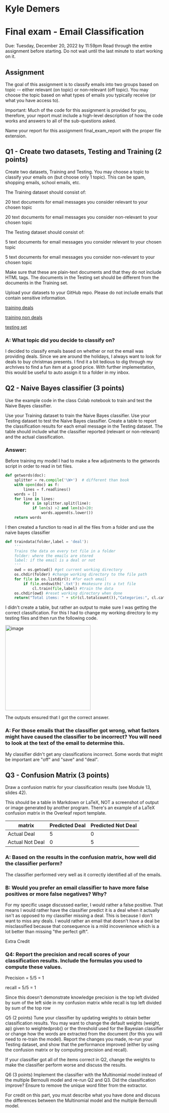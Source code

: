# Kyle Demers
# Final exam - Email Classification
Due: Tuesday, December 20, 2022 by 11:59pm Read through the entire assignment before starting. Do not wait until the last minute to start working on it.

## Assignment
The goal of this assignment is to classify emails into two groups based on topic -- either relevant (on topic) or non-relevant (off topic). You may choose the topic based on what types of emails you typically receive (or what you have access to).

Important: Much of the code for this assignment is provided for you, therefore, your report must include a high-level description of how the code works and answers to all of the sub-questions asked.

Name your report for this assignment final_exam_report with the proper file extension.

## Q1 - Create two datasets, Testing and Training (2 points)
Create two datasets, Training and Testing. You may choose a topic to classify your emails on (but choose only 1 topic). This can be spam, shopping emails, school emails, etc.

The Training dataset should consist of:

20 text documents for email messages you consider relevant to your chosen topic

20 text documents for email messages you consider non-relevant to your chosen topic

The Testing dataset should consist of:

5 text documents for email messages you consider relevant to your chosen topic

5 text documents for email messages you consider non-relevant to your chosen topic

Make sure that these are plain-text documents and that they do not include HTML tags. The documents in the Testing set should be different from the documents in the Training set.

Upload your datasets to your GitHub repo. Please do not include emails that contain sensitive information.

[training deals](https://github.com/Kyle-Demers08/Data440/tree/main/HW9/Deals)

[training non deals](https://github.com/Kyle-Demers08/Data440/tree/main/HW9/non_deals)

[testing set](https://github.com/Kyle-Demers08/Data440/tree/main/HW9/testingset)

### A: What topic did you decide to classify on?

I decided to classify emails based on whether or not the email was providing deals. Since we are around the holidays, I always want to look for deals to buy christmas presents. I find it a bit tedious to dig through my archrives to find a fun item at a good price. With further implementation, this would be useful to auto assign it to a folder in my inbox.

## Q2 - Naive Bayes classifier (3 points)
Use the example code in the class Colab notebook to train and test the Naive Bayes classifier.

Use your Training dataset to train the Naive Bayes classifier.
Use your Testing dataset to test the Naive Bayes classifier.
Create a table to report the classification results for each email message in the Testing dataset. The table should include what the classifier reported (relevant or non-relevant) and the actual classification.

### Answer:

Before training my model I had to make a few adjustments to the getwords script in order to read in txt files.

```python
def getwords(doc):
    splitter = re.compile('\W+')  # different than book
    with open(doc) as f:
        lines = f.readlines()
    words = []
    for line in lines: 
        for s in splitter.split(line):
            if len(s) >2 and len(s)<20:
                words.append(s.lower())
    return words
```

I then created a function to read in all the files from a folder and use the naive bayes classifier

```python
def traindata(folder,label = 'deal'):
    '''
    Trains the data on every txt file in a folder
    folder: where the emails are stored
    label: if the email is a deal or not
    '''
    owd = os.getcwd() #get current working directory
    os.chdir(folder) #change working directory to the file path
    for file in os.listdir(): #for each email
        if file.endswith('.txt'): #makesure its a txt file
            cl.train(file,label) #train the data
    os.chdir(owd) #reset working directory when done
    return("Total items: " + str(cl.totalcount()),"Categories:", cl.categories(),'number of ' + label + ' : ' + str(cl.catcount(label)))
```

I didn't create a table, but rather an output to make sure I was getting the correct classification. For this I had to change my working directory to my testing files and then run the following code.

<img width="271" alt="image" src="https://user-images.githubusercontent.com/112887807/208540794-65c25c14-e68e-4ef1-8fab-ea1fabc9fc27.png">

The outputs ensured that I got the correct answer. 

### A: For those emails that the classifier got wrong, what factors might have caused the classifier to be incorrect? You will need to look at the text of the email to determine this.

My classifier didn't get any classifications incorrect. Some words that might be important are "off" and "save" and "deal".

## Q3 - Confusion Matrix (3 points)
Draw a confusion matrix for your classification results (see Module 13, slides 42).

This should be a table in Markdown or LaTeX, NOT a screenshot of output or image generated by another program. There's an example of a LaTeX confusion matrix in the Overleaf report template.

| matrix | Predicted Deal | Predicted Not Deal|
|--------|----------------|-------------------|
|Actual Deal| 5 | 0 |
|Actual Not Deal| 0 | 5|

### A: Based on the results in the confusion matrix, how well did the classifier perform?

The classifier performed very well as it correctly identified all of the emails. 

### B: Would you prefer an email classifier to have more false positives or more false negatives? Why?

For my specific usage discussed earlier, I would rather a false positive. That means I would rather have the classifier predict it is a deal when it actually isn't as opposed to my classifier missing a deal. This is because I don't want to miss any deals. I would rather an email that doesn't have a deal be misclassified because that consequence is a mild incovenience which is a lot better than missing "the perfect gift". 

Extra Credit
### Q4: Report the precision and recall scores of your classification results. Include the formulas you used to compute these values.

Precision = 5/5 = 1

recall = 5/5 = 1

Since this doesn't demonstrate knowledge precision is the top left divided by sum of the left side in my confusion matrix while recall is top left divided by sum of the top row

Q5 (2 points)
Tune your classifier by updating weights to obtain better classification results. You may want to change the default weights (weight, ap) given to weightedprob() or the threshold used for the Bayesian classifier or change how the words are extracted from the document (for this you will need to re-train the model). Report the changes you made, re-run your Testing dataset, and show that the performance improved (either by using the confusion matrix or by computing precision and recall).

If your classifier got all of the items correct in Q2, change the weights to make the classifier perform worse and discuss the results.

Q6 (3 points)
Implement the classifier with the Multinomial model instead of the multiple Bernoulli model and re-run Q2 and Q3. Did the classification improve? Ensure to remove the unique word filter from the extractor.

For credit on this part, you must describe what you have done and discuss the differences between the Multinomial model and the multiple Bernoulli model.

